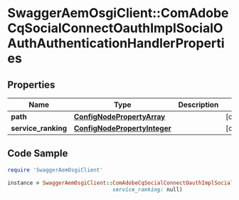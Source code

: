 # SwaggerAemOsgiClient::ComAdobeCqSocialConnectOauthImplSocialOAuthAuthenticationHandlerProperties

## Properties

Name | Type | Description | Notes
------------ | ------------- | ------------- | -------------
**path** | [**ConfigNodePropertyArray**](ConfigNodePropertyArray.md) |  | [optional] 
**service_ranking** | [**ConfigNodePropertyInteger**](ConfigNodePropertyInteger.md) |  | [optional] 

## Code Sample

```ruby
require 'SwaggerAemOsgiClient'

instance = SwaggerAemOsgiClient::ComAdobeCqSocialConnectOauthImplSocialOAuthAuthenticationHandlerProperties.new(path: null,
                                 service_ranking: null)
```


